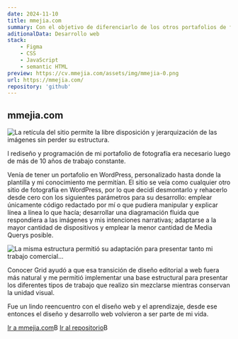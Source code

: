 ```yaml
---
date: 2024-11-10
title: mmejia.com
summary: Con el objetivo de diferenciarlo de los otros portafolios de fotografía, tener mayor libertad al momento de presentar mi trabajo, mejorar el rendimiento y la experiencia la experiencia de las personas que lo visitan, y a su vez, facilitar el mantenimiento, rediseñe y programé mi sitio web.
aditionalData: Desarrollo web
stack:
    - Figma
    - CSS
    - JavaScript
    - semantic HTML
preview: https://cv.mmejia.com/assets/img/mmejia-0.png
url: https://mmejia.com/
repository: 'github'
---
```


## mmejia.com

![La retícula del sitio permite la libre disposición y jerarquización de las imágenes sin perder su estructura.](https://cv.mmejia.com/assets/img/mmejia-1_w_627.jpg)

l rediseño y programación de mi portafolio de fotografía era necesario luego de más de 10 años de trabajo constante.

Venía de tener un portafolio en WordPress, personalizado hasta donde la plantilla y mi conocimiento me permitían. El sitio se veía como cualquier otro sitio de fotografía en WordPress, por lo que decidí desmontarlo y rehacerlo desde cero con los siguientes parámetros para su desarrollo: emplear únicamente código redactado por mí o que pudiera manipular y explicar línea a línea lo que hacía; desarrollar una diagramación fluida que respondiera a las imágenes y mis intenciones narrativas; adaptarse a la mayor cantidad de dispositivos y emplear la menor cantidad de Media Querys posible.

![La misma estructura permitió su adaptación para presentar tanto mi trabajo comercial...](https://cv.mmejia.com/assets/img/mmejia-2_w_627.jpg)

Conocer Grid ayudó a que esa transición de diseño editorial a web fuera más natural y me permitió implementar una base estructural para presentar los diferentes tipos de trabajo que realizo sin mezclarse mientras conservan la unidad visual.

Fue un lindo reencuentro con el diseño web y el aprendizaje, desde ese entonces el diseño y desarrollo web volvieron a ser parte de mi vida.

[Ir a mmejia.com](https://contratodigno.org/)B
[Ir al repositorio](https://contratodigno.org/)B
